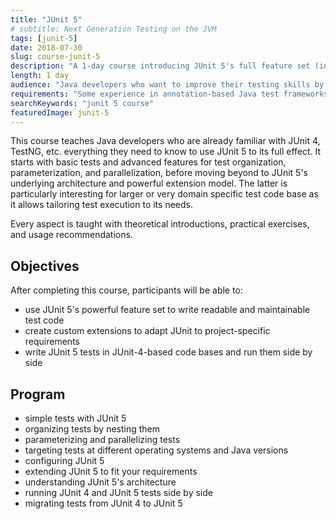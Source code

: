 ```yaml
---
title: "JUnit 5"
# subtitle: Next Generation Testing on the JVM
tags: [junit-5]
date: 2018-07-30
slug: course-junit-5
description: "A 1-day course introducing JUnit 5's full feature set (including nesting, parameterization, parallelization, and more) and powerful extension mechanism, also addressing its interaction with and migration from JUnit 4"
length: 1 day
audience: "Java developers who want to improve their testing skills by adopting JUnit 5"
requirements: "Some experience in annotation-based Java test frameworks (e.g. JUnit 4 or TestNG)"
searchKeywords: "junit 5 course"
featuredImage: junit-5
---
```


This course teaches Java developers who are already familiar with JUnit 4, TestNG, etc. everything they need to know to use JUnit 5 to its full effect.
It starts with basic tests and advanced features for test organization, parameterization, and parallelization, before moving beyond to JUnit 5's underlying architecture and powerful extension model.
The latter is particularly interesting for larger or very domain specific test code base as it allows tailoring test execution to its needs.

Every aspect is taught with theoretical introductions, practical exercises, and usage recommendations.

<coursedetails slug="course-junit-5"></coursedetails>

## Objectives

After completing this course, participants will be able to:

* use JUnit 5's powerful feature set to write readable and maintainable test code
* create custom extensions to adapt JUnit to project-specific requirements
* write JUnit 5 tests in JUnit-4-based code bases and run them side by side

## Program

* simple tests with JUnit 5
* organizing tests by nesting them
* parameterizing and parallelizing tests
* targeting tests at different operating systems and Java versions
* configuring JUnit 5
* extending JUnit 5 to fit your requirements
* understanding JUnit 5's architecture
* running JUnit 4 and JUnit 5 tests side by side
* migrating tests from JUnit 4 to JUnit 5

<!--

## Details

Quick Testing Basics (slides only)

* declaring tests as methods
* asserting properties with dedicated methods
* test lifecycle for setup and teardown
* extending framework behavior

Setup

* IDE integration
* build tool integration
* console launcher

Basics

* creating tests with `@Test`
* using the lifecycle annotations and disabling tests
* asserting properties with new assertions

Advanced

* organizing tests in nested classes and writing tests BDD-style
* creating test cases at run time
* parameterized tests
* parallelized tests

Extension Model

* limitations in JUnit 4's extension model and JUnit 5's motto "Prefer extension points over features"
* understanding extension model and existing extension points
* implementing extensions, particularly for
    * before/after behavior like benchmarks
    * disable tests akin to `@Disabled`
    * providing parameters to test methods
* applying extensions
* crafting custom annotations that fully integrate with JUnit 5
* a look into missing extension points and current work

Architecture (slides only)

* shortcomings in JUnit 4's architecture
* JUnit 5's split into Jupiter, Vintage, and Platform
* looking into a test engine
* what this means for the JVM testing ecosystem

Migration

* running JUnit 4 and 5 side by side
* migrating tests from JUnit 4 to 5

-->
